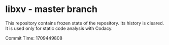 # libxv - master branch

This repository contains frozen state of the repository.
Its history is cleared. It is used only for static code
analysis with Codacy.

Commit Time: 1709449808